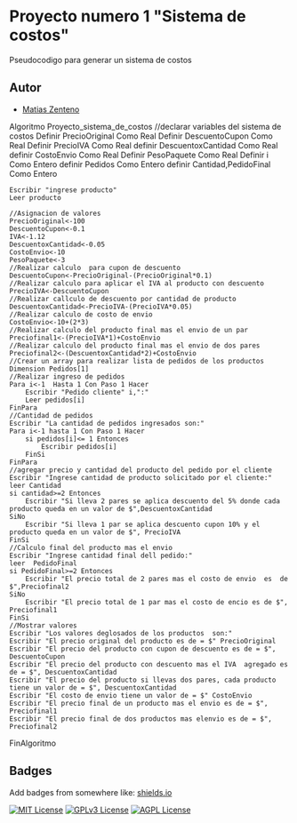 
#  Proyecto numero 1 "Sistema de costos"

Pseudocodigo para generar un sistema de costos


## Autor


- [Matias Zenteno](https://www.github.com/mzentenot)

Algoritmo Proyecto_sistema_de_costos
	//declarar variables del sistema de costos
	Definir PrecioOriginal Como Real
	Definir DescuentoCupon Como Real
	Definir PrecioIVA Como Real
	definir DescuentoxCantidad Como Real
	definir CostoEnvio Como Real 
	Definir PesoPaquete Como Real
	Definir i Como Entero
	definir Pedidos Como Entero
	definir Cantidad,PedidoFinal  Como Entero
	
	Escribir "ingrese producto"
	Leer producto
	
	//Asignacion de valores
	PrecioOriginal<-100
	DescuentoCupon<-0.1
	IVA<-1.12
	DescuentoxCantidad<-0.05
	CostoEnvio<-10
	PesoPaquete<-3
	//Realizar calculo  para cupon de descuento
	DescuentoCupon<-PrecioOriginal-(PrecioOriginal*0.1)
	//Realizar calculo para aplicar el IVA al producto con descuento
	PrecioIVA<-DescuentoCupon
	//Realizar callculo de descuento por cantidad de producto
	DescuentoxCantidad<-PrecioIVA-(PrecioIVA*0.05)
	//Realizar calculo de costo de envio 
	CostoEnvio<-10+(2*3)
	//Realizar calculo del producto final mas el envio de un par
	Preciofinal1<-(PrecioIVA*1)+CostoEnvio
	//Realizar calculo del producto final mas el envio de dos pares
	Preciofinal2<-(DescuentoxCantidad*2)+CostoEnvio
	//Crear un array para realizar lista de pedidos de los productos
	Dimension Pedidos[1]
	//Realizar ingreso de pedidos
	Para i<-1  Hasta 1 Con Paso 1 Hacer
		Escribir "Pedido cliente" i,":"
		Leer pedidos[i]
	FinPara
	//Cantidad de pedidos
	Escribir "La cantidad de pedidos ingresados son:"
	Para i<-1 hasta 1 Con Paso 1 Hacer
		si pedidos[i]<= 1 Entonces
			Escribir pedidos[i]
		FinSi
	FinPara
	//agregar precio y cantidad del producto del pedido por el cliente
	Escribir "Ingrese cantidad de producto solicitado por el cliente:"
	leer Cantidad
	si cantidad>=2 Entonces
		Escribir "Si lleva 2 pares se aplica descuento del 5% donde cada producto queda en un valor de $",DescuentoxCantidad
	SiNo
		Escribir "Si lleva 1 par se aplica descuento cupon 10% y el producto queda en un valor de $", PrecioIVA
	FinSi
	//Calculo final del producto mas el envio
	Escribir "Ingrese cantidad final dell pedido:"
	leer  PedidoFinal
	si PedidoFinal>=2 Entonces
		Escribir "El precio total de 2 pares mas el costo de envio  es  de $",Preciofinal2
	SiNo
		Escribir "El precio total de 1 par mas el costo de encio es de $", Preciofinal1
	FinSi
	//Mostrar valores 
	Escribir "Los valores deglosados de los productos  son:"
	Escribir "El precio original del producto es de = $" PrecioOriginal
	Escribir "El precio del producto con cupon de descuento es de = $", DescuentoCupon
	Escribir "El precio del producto con descuento mas el IVA  agregado es de = $", DescuentoxCantidad
	Escribir "El precio del producto si llevas dos pares, cada producto tiene un valor de = $", DescuentoxCantidad
	Escribir "El costo de envio tiene un valor de = $" CostoEnvio
	Escribir "El precio final de un producto mas el envio es de = $", Preciofinal1
	Escribir "El precio final de dos productos mas elenvio es de = $", Preciofinal2
	
	
	
FinAlgoritmo
## Badges

Add badges from somewhere like: [shields.io](https://shields.io/)

[![MIT License](https://img.shields.io/badge/License-MIT-green.svg)](https://choosealicense.com/licenses/mit/)
[![GPLv3 License](https://img.shields.io/badge/License-GPL%20v3-yellow.svg)](https://opensource.org/licenses/)
[![AGPL License](https://img.shields.io/badge/license-AGPL-blue.svg)](http://www.gnu.org/licenses/agpl-3.0)

